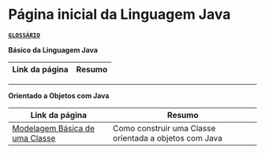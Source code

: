 # Página inicial da Linguagem Java

[**`GLOSSÁRIO`**]()

**Básico da Linguagem Java**

Link da página|Resumo
|---|---|

---

**Orientado a Objetos com Java**

Link da página|Resumo
|---|---|
[Modelagem Básica de uma Classe](pages/class_model.md)| Como construir uma Classe orientada a objetos com Java